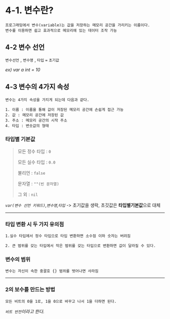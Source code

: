 # 4-1. 변수란?

    프로그래밍에서 변수(variable)는 값을 저장하는 메모리 공간을 가리키는 이름이다.
    변수를 이용하면 쉽고 효과적으로 메모리에 있는 데이터 조작 가능


## 4-2 변수 선언

`변수선언` , `변수명` , `타입` `=` `초기값`

_ex) var a int = 10_


## 4-3 변수의 4가지 속성

    변수는 4가지 속성을 가지게 되는데 다음과 같다.

    1. 이름 : 이름을 통해 값이 저장된 메모리 공간에 손쉽게 접근 가능
    2. 값 : 메모리 공간에 저장된 값
    3. 주소 : 메모리 공간의 시작 주소
    4. 타입 : 변숫값의 형태

### 타입별 기본값
> 모든 정수 타입 : `0`
> 
> 모든 실수 타입 : `0.0`
> 
> 불리언 : `false`
> 
> 문자열 : `""(빈 문자열)`
> 
> 그 외 : `nil`

_`var(변수 선언 키워드)`,`변수명`,`타입`_
-> 초기값을 생락, 초깃값은 **타입별기본값**으로 대체

---

### 타입 변환 시 두 가지 유의점
    1.실수 타입에서 정수 타입으로 타입 변환하면 소수점 이하 숫자는 버려짐

    2. 큰 범위를 갖는 타입에서 작은 범위를 갖는 타입으로 변환하면 값이 달라질 수 있다.


### 변수의 범위
    변수는 자신이 속한 중괄호 {} 범위를 벗어나면 사라짐

---

### 2의 보수를 만드는 방법
    모든 비트의 0을 1로, 1을 0으로 바꾸고 나서 1을 더하면 된다.

_`비트 반전`이라고 한다._


